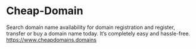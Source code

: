 # Cheap-Domain
Search domain name availability for domain registration and register, transfer or buy a domain name today. It’s completely easy and hassle-free. 
https://www.cheapdomains.domains

